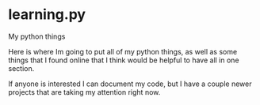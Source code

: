 # learning.py
My python things

Here is where Im going to put all of my python things, as well as some things that I found online that I think would be helpful to have all in one section.

If anyone is interested I can document my code, but I have a couple newer projects that are taking my attention right now.
